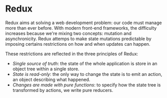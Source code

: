 # Redux

Redux aims at solving a web development problem: our code must manage more than ever before. With modern front-end frameworks, the difficulty increases because we're mixing two concepts: mutation and asynchronicity. Redux attemps to make state mutations predictable by imposing certains restrictions on how and when updates can happen.

These restrictions are reflected in the three principles of Redux:
- *Single source of truth*: the state of the whole application is store in an object tree within a single store.
- *State is read-only*: the only way to change the state is to emit an action, an object describing what happened.
- *Changes are made with pure functions*: to specify how the state tree is transformed by actions, we write pure reducers.